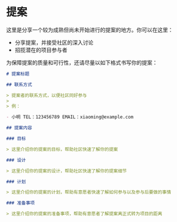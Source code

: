 # 提案

这里是分享一个较为成熟但尚未开始进行的提案的地方。你可以在这里：

- 分享提案，并接受社区的深入讨论
- 招揽潜在的项目参与者

为保障提案的质量和可行性，还请尽量以如下格式书写你的提案：

```markdown
# 提案标题

## 联系方式

> 提案者的联系方式，以便社区同好参与
>
> 例：

- 小明 TEL：123456789 EMAIL：xiaoming@example.com

## 提案内容

### 目标

> 这里介绍你的提案的目标，帮助社区快速了解你的提案

### 设计

> 这里介绍你的提案的设计，帮助社区快速了解你的提案细节

### 计划

> 这里介绍你的提案的计划，帮助有意愿者快速了解如何参与以及参与后要做的事情

### 准备事项

> 这里介绍你的提案的准备事项，帮助有意愿者了解提案离正式转为项目的距离
```
